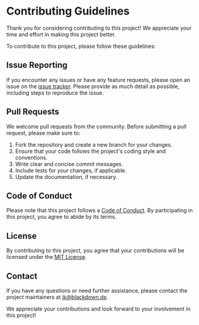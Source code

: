 # Contributing Guidelines

Thank you for considering contributing to this project!  We appreciate your time
and effort in making this project better.

To contribute to this project, please follow these guidelines:

## Issue Reporting

If you encounter any issues or have any feature requests, please open an issue
on the [issue
tracker](https://github.com/jkreileder/cf-ips-to-hcloud-fw/issues). Please
provide as much detail as possible, including steps to reproduce the issue.

## Pull Requests

We welcome pull requests from the community.  Before submitting a pull request,
please make sure to:

1. Fork the repository and create a new branch for your changes.
2. Ensure that your code follows the project's coding style and conventions.
3. Write clear and concise commit messages.
4. Include tests for your changes, if applicable.
5. Update the documentation, if necessary.

## Code of Conduct

Please note that this project follows a [Code of
Conduct](https://github.com/jkreileder/cf-ips-to-hcloud-fw/blob/main/.github/CODE_OF_CONDUCT.md).
By participating in this project, you agree to abide by its terms.

## License

By contributing to this project, you agree that your contributions will be
licensed under the [MIT
License](https://github.com/jkreileder/cf-ips-to-hcloud-fw/blob/main/LICENSE).

## Contact

If you have any questions or need further assistance, please contact the project
maintainers at [jk@blackdown.de](mailto:jk@blackdown.de).

We appreciate your contributions and look forward to your involvement in this
project!
